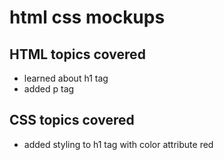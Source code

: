 # html css mockups
## HTML topics covered
* learned about h1 tag
* added p tag

## CSS topics covered
* added styling to h1 tag with color attribute red


